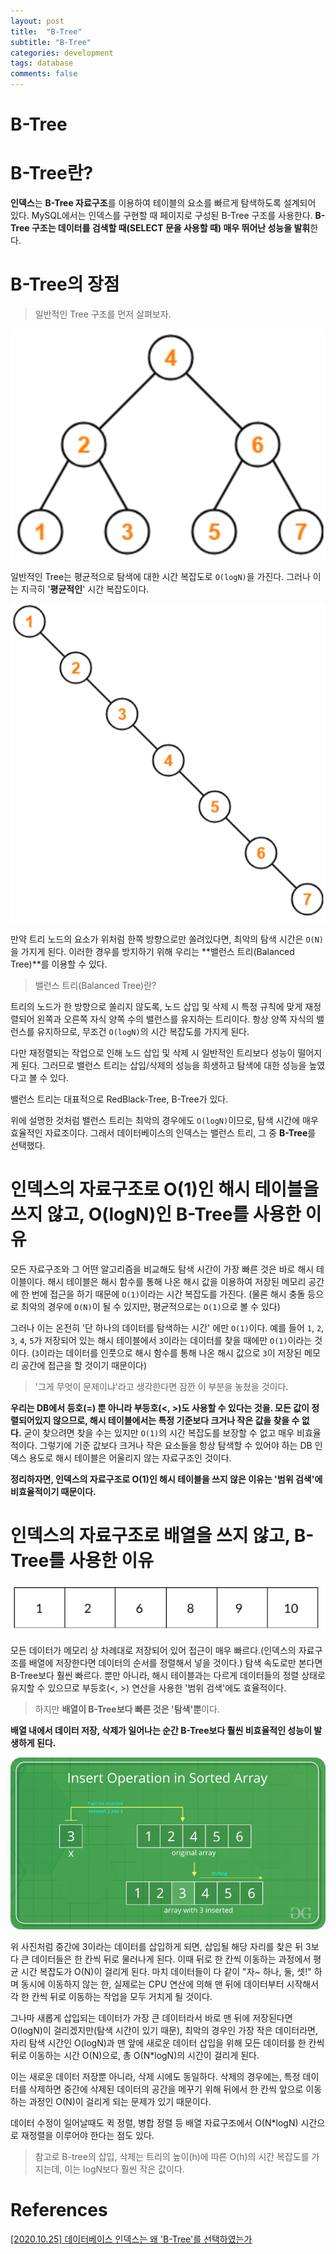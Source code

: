 ```yaml
---
layout: post
title:  "B-Tree"
subtitle: "B-Tree"
categories: development
tags: database
comments: false
---
```


# B-Tree

# B-Tree란?

**인덱스**는 **B-Tree 자료구조**를 이용하여 테이블의 요소를 빠르게 탐색하도록 설계되어 있다. MySQL에서는 인덱스를 구현할 때 페이지로 구성된 B-Tree 구조를 사용한다. **B-Tree 구조는 데이터를 검색할 때(SELECT 문을 사용할 때) 매우 뛰어난 성능을 발휘**한다. 

# B-Tree의 장점

> 일반적인 Tree 구조를 먼저 살펴보자.

![/assets/img/posts/development-database/2021-06-16-B-Tree/Untitled.png](/assets/img/posts/development-database/2021-06-16-B-Tree/Untitled.png)

일반적인 Tree는 평균적으로 탐색에 대한 시간 복잡도로 `O(logN)`을 가진다. 그러나 이는 지극히 '**평균적인**' 시간 복잡도이다. 

![/assets/img/posts/development-database/2021-06-16-B-Tree/Untitled%201.png](/assets/img/posts/development-database/2021-06-16-B-Tree/Untitled%201.png)

만약 트리 노드의 요소가 위처럼 한쪽 방향으로만 쏠려있다면, 최악의 탐색 시간은 `O(N)`을 가지게 된다. 이러한 경우를 방지하기 위해 우리는 **밸런스 트리(Balanced Tree)**를 이용할 수 있다. 

> 밸런스 트리(Balanced Tree)란? 

트리의 노드가 한 방향으로 쏠리지 않도록, 노드 삽입 및 삭제 시 특정 규칙에 맞게 재정렬되어 왼쪽과 오른쪽 자식 양쪽 수의 밸런스를 유지하는 트리이다. 항상 양쪽 자식의 밸런스를 유지하므로, 무조건 `O(logN)`의 시간 복잡도를 가지게 된다. 

다만 재정렬되는 작업으로 인해 노드 삽입 및 삭제 시 일반적인 트리보다 성능이 떨어지게 된다. 그러므로 밸런스 트리는 삽입/삭제의 성능을 희생하고 탐색에 대한 성능을 높였다고 볼 수 있다. 

밸런스 트리는 대표적으로 RedBlack-Tree, B-Tree가 있다.

위에 설명한 것처럼 밸런스 트리는 최악의 경우에도 `O(logN)`이므로, 탐색 시간에 매우 효율적인 자료조이다. 그래서 데이터베이스의 인덱스는 밸런스 트리, 그 중 **B-Tree**를 선택했다.

# 인덱스의 자료구조로 O(1)인 해시 테이블을 쓰지 않고, O(logN)인 B-Tree를 사용한 이유

모든 자료구조와 그 어떤 알고리즘을 비교해도 탐색 시간이 가장 빠른 것은 바로 해시 테이블이다. 해시 테이블은 해시 함수를 통해 나온 해시 값을 이용하여 저장된 메모리 공간에 한 번에 접근을 하기 때문에 `O(1)`이라는 시간 복잡도를 가진다. (물론 해시 충돌 등으로 최악의 경우에 `O(N)`이 될 수 있지만, 평균적으로는 `O(1)`으로 볼 수 있다)

그러나 이는 온전히 '단 하나의 데이터를 탐색하는 시간' 에만 `O(1)`이다. 예를 들어 `1`, `2`, `3`, `4`, `5`가 저장되어 있는 해시 테이블에서 `3`이라는 데이터를 찾을 때에만 `O(1)`이라는 것이다. (`3`이라는 데이터를 인풋으로 해시 함수를 통해 나온 해시 값으로 `3`이 저장된 메모리 공간에 접근을 할 것이기 때문이다)

> '그게 무엇이 문제이냐'라고 생각한다면 잠깐 이 부분을 놓쳤을 것이다.

**우리는 DB에서 등호(=) 뿐 아니라 부등호(<, >)도 사용할 수 있다는 것을. 모든 값이 정렬되어있지 않으므로, 해시 테이블에서는 특정 기준보다 크거나 작은 값을 찾을 수 없다.** 굳이 찾으려면 찾을 수는 있지만 `O(1)`의 시간 복잡도를 보장할 수 없고 매우 비효율적이다. 그렇기에 기준 값보다 크거나 작은 요소들을 항상 탐색할 수 있어야 하는 DB 인덱스 용도로 해시 테이블은 어울리지 않는 자료구조인 것이다.

**정리하자면, 인덱스의 자료구조로 O(1)인 해시 테이블을 쓰지 않은 이유는 '범위 검색'에 비효율적이기 때문이다.** 

# 인덱스의 자료구조로 배열을 쓰지 않고, B-Tree를 사용한 이유

![/assets/img/posts/development-database/2021-06-16-B-Tree/Untitled%202.png](/assets/img/posts/development-database/2021-06-16-B-Tree/Untitled%202.png)

모든 데이터가 메모리 상 차례대로 저장되어 있어 접근이 매우 빠르다.(인덱스의 자료구조를 배열에 저장한다면 데이터의 순서를 정렬해서 넣을 것이다.) 탐색 속도로만 본다면 B-Tree보다 훨씬 빠르다. 뿐만 아니라, 해시 테이블과는 다르게 데이터들의 정렬 상태로 유지할 수 있으므로 부등호(<, >) 연산을 사용한 '범위 검색'에도 효율적이다. 

> 하지만 **배열이 B-Tree보다 빠른 것은 '탐색'뿐**이다.

**배열 내에서 데이터 저장, 삭제가 일어나는 순간 B-Tree보다 훨씬 비효율적인 성능이 발생하게 된다.** 

![/assets/img/posts/development-database/2021-06-16-B-Tree/Untitled%203.png](/assets/img/posts/development-database/2021-06-16-B-Tree/Untitled%203.png)

위 사진처럼 중간에 3이라는 데이터를 삽입하게 되면, 삽입될 해당 자리를 찾은 뒤 3보다 큰 데이터들은 한 칸씩 뒤로 물러나게 된다. 이때 뒤로 한 칸씩 이동하는 과정에서 평균 시간 복잡도가 O(N)이 걸리게 된다. 마치 데이터들이 다 같이 "자~ 하나, 둘, 셋!" 하며 동시에 이동하지 않는 한, 실제로는 CPU 연산에 의해 맨 뒤에 데이터부터 시작해서 각 한 칸씩 뒤로 이동하는 작업을 모두 거치게 될 것이다.

그나마 새롭게 삽입되는 데이터가 가장 큰 데이터라서 바로 맨 뒤에 저장된다면 O(logN)이 걸리겠지만(탐색 시간이 있기 때문), 최악의 경우인 가장 작은 데이터라면, 자리 탐색 시간인 O(logN)과 맨 앞에 새로운 데이터 삽입을 위해 모든 데이터를 한 칸씩 뒤로 이동하는 시간 O(N)으로, 총 O(N*logN)의 시간이 걸리게 된다.

이는 새로운 데이터 저장뿐 아니라, 삭제 시에도 동일하다. 삭제의 경우에는, 특정 데이터를 삭제하면 중간에 삭제된 데이터의 공간을 메꾸기 위해 뒤에서 한 칸씩 앞으로 이동하는 과정인 O(N)이 걸리게 되는 문제가 있기 때문이다.

데이터 수정이 일어날때도 퀵 정렬, 병합 정렬 등 배열 자료구조에서 O(N*logN) 시간으로 재정렬을 이루어야 한다는 점도 있다.

> 참고로 B-tree의 삽입, 삭제는 트리의 높이(h)에 따른 O(h)의 시간 복잡도를 가지는데, 이는 logN보다 훨씬 작은 값이다.

# References

[[2020.10.25] 데이터베이스 인덱스는 왜 'B-Tree'를 선택하였는가](https://helloinyong.tistory.com/296)